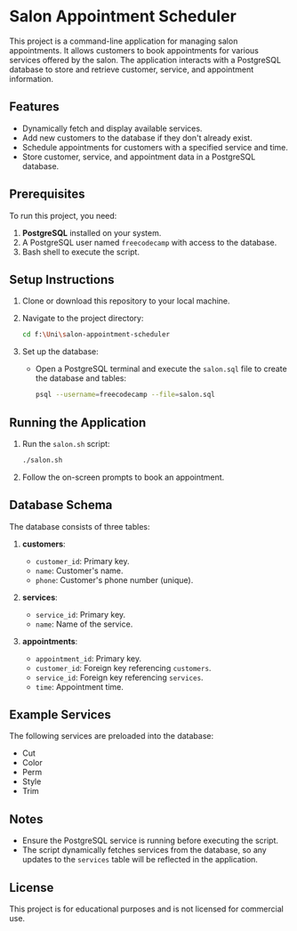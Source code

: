 # Salon Appointment Scheduler

This project is a command-line application for managing salon appointments. It allows customers to book appointments for various services offered by the salon. The application interacts with a PostgreSQL database to store and retrieve customer, service, and appointment information.

## Features

- Dynamically fetch and display available services.
- Add new customers to the database if they don't already exist.
- Schedule appointments for customers with a specified service and time.
- Store customer, service, and appointment data in a PostgreSQL database.

## Prerequisites

To run this project, you need:

1. **PostgreSQL** installed on your system.
2. A PostgreSQL user named `freecodecamp` with access to the database.
3. Bash shell to execute the script.

## Setup Instructions

1. Clone or download this repository to your local machine.
2. Navigate to the project directory:

   ```bash
   cd f:\Uni\salon-appointment-scheduler
   ```

3. Set up the database:
   - Open a PostgreSQL terminal and execute the `salon.sql` file to create the database and tables:

     ```bash
     psql --username=freecodecamp --file=salon.sql
     ```

## Running the Application

1. Run the `salon.sh` script:

   ```bash
   ./salon.sh
   ```

2. Follow the on-screen prompts to book an appointment.

## Database Schema

The database consists of three tables:

1. **customers**:
   - `customer_id`: Primary key.
   - `name`: Customer's name.
   - `phone`: Customer's phone number (unique).

2. **services**:
   - `service_id`: Primary key.
   - `name`: Name of the service.

3. **appointments**:
   - `appointment_id`: Primary key.
   - `customer_id`: Foreign key referencing `customers`.
   - `service_id`: Foreign key referencing `services`.
   - `time`: Appointment time.

## Example Services

The following services are preloaded into the database:

- Cut
- Color
- Perm
- Style
- Trim

## Notes

- Ensure the PostgreSQL service is running before executing the script.
- The script dynamically fetches services from the database, so any updates to the `services` table will be reflected in the application.

## License

This project is for educational purposes and is not licensed for commercial use.
